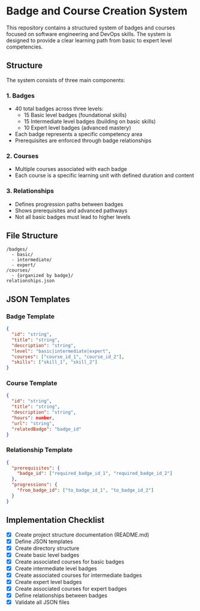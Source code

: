 # Badge and Course Creation System

This repository contains a structured system of badges and courses focused on software engineering and DevOps skills. The system is designed to provide a clear learning path from basic to expert level competencies.

## Structure

The system consists of three main components:

### 1. Badges

- 40 total badges across three levels:
  - 15 Basic level badges (foundational skills)
  - 15 Intermediate level badges (building on basic skills)
  - 10 Expert level badges (advanced mastery)
- Each badge represents a specific competency area
- Prerequisites are enforced through badge relationships

### 2. Courses

- Multiple courses associated with each badge
- Each course is a specific learning unit with defined duration and content

### 3. Relationships

- Defines progression paths between badges
- Shows prerequisites and advanced pathways
- Not all basic badges must lead to higher levels

## File Structure

```
/badges/
  - basic/
  - intermediate/
  - expert/
/courses/
  - {organized by badge}/
relationships.json
```

## JSON Templates

### Badge Template

```json
{
  "id": "string",
  "title": "string",
  "description": "string",
  "level": "basic|intermediate|expert",
  "courses": ["course_id_1", "course_id_2"],
  "skills": ["skill_1", "skill_2"]
}
```

### Course Template

```json
{
  "id": "string",
  "title": "string",
  "description": "string",
  "hours": number,
  "url": "string",
  "relatedBadge": "badge_id"
}
```

### Relationship Template

```json
{
  "prerequisites": {
    "badge_id": ["required_badge_id_1", "required_badge_id_2"]
  },
  "progressions": {
    "from_badge_id": ["to_badge_id_1", "to_badge_id_2"]
  }
}
```

## Implementation Checklist

- [x] Create project structure documentation (README.md)
- [x] Define JSON templates
- [x] Create directory structure
- [x] Create basic level badges
- [x] Create associated courses for basic badges
- [x] Create intermediate level badges
- [x] Create associated courses for intermediate badges
- [x] Create expert level badges
- [x] Create associated courses for expert badges
- [x] Define relationships between badges
- [x] Validate all JSON files
